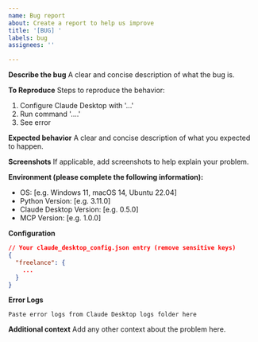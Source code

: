 ```yaml
---
name: Bug report
about: Create a report to help us improve
title: '[BUG] '
labels: bug
assignees: ''

---
```


**Describe the bug**
A clear and concise description of what the bug is.

**To Reproduce**
Steps to reproduce the behavior:
1. Configure Claude Desktop with '...'
2. Run command '....'
3. See error

**Expected behavior**
A clear and concise description of what you expected to happen.

**Screenshots**
If applicable, add screenshots to help explain your problem.

**Environment (please complete the following information):**
 - OS: [e.g. Windows 11, macOS 14, Ubuntu 22.04]
 - Python Version: [e.g. 3.11.0]
 - Claude Desktop Version: [e.g. 0.5.0]
 - MCP Version: [e.g. 1.0.0]

**Configuration**
```json
// Your claude_desktop_config.json entry (remove sensitive keys)
{
  "freelance": {
    ...
  }
}
```

**Error Logs**
```
Paste error logs from Claude Desktop logs folder here
```

**Additional context**
Add any other context about the problem here.
